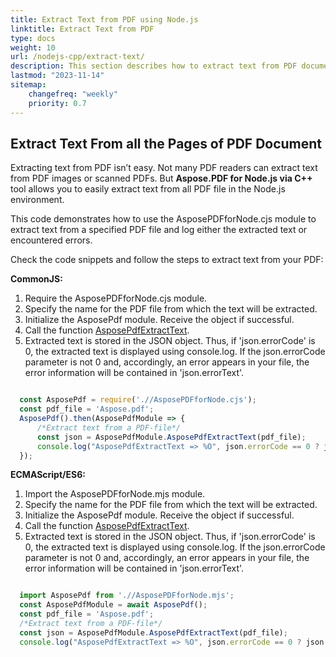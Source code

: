 ```yaml
---
title: Extract Text from PDF using Node.js
linktitle: Extract Text from PDF
type: docs
weight: 10
url: /nodejs-cpp/extract-text/
description: This section describes how to extract text from PDF document using Node.js toolkit.
lastmod: "2023-11-14"
sitemap:
    changefreq: "weekly"
    priority: 0.7
---
```


## Extract Text From all the Pages of PDF Document

Extracting text from PDF isn’t easy. Not many PDF readers can extract text from PDF images or scanned PDFs. But **Aspose.PDF for Node.js via C++** tool allows you to easily extract text from all PDF file in the Node.js environment. 

This code demonstrates how to use the AsposePDFforNode.cjs module to extract text from a specified PDF file and log either the extracted text or encountered errors.

Check the code snippets and follow the steps to extract text from your PDF:

**CommonJS:**

1. Require the AsposePDFforNode.cjs module.
1. Specify the name for the PDF file from which the text will be extracted.
1. Initialize the AsposePdf module. Receive the object if successful.
1. Call the function [AsposePdfExtractText](https://reference.aspose.com/pdf/nodejs-cpp/convert/asposepdfextracttext/).
1. Extracted text is stored in the JSON object. Thus, if 'json.errorCode' is 0, the extracted text is displayed using console.log. If the json.errorCode parameter is not 0 and, accordingly, an error appears in your file, the error information will be contained in 'json.errorText'.

```js

  const AsposePdf = require('.//AsposePDFforNode.cjs');
  const pdf_file = 'Aspose.pdf';
  AsposePdf().then(AsposePdfModule => {
      /*Extract text from a PDF-file*/
      const json = AsposePdfModule.AsposePdfExtractText(pdf_file);
      console.log("AsposePdfExtractText => %O", json.errorCode == 0 ? json.extractText : json.errorText);
  });
```

**ECMAScript/ES6:**

1. Import the AsposePDFforNode.mjs module.
1. Specify the name for the PDF file from which the text will be extracted.
1. Initialize the AsposePdf module. Receive the object if successful.
1. Call the function [AsposePdfExtractText](https://reference.aspose.com/pdf/nodejs-cpp/convert/asposepdfextracttext/).
1. Extracted text is stored in the JSON object. Thus, if 'json.errorCode' is 0, the extracted text is displayed using console.log. If the json.errorCode parameter is not 0 and, accordingly, an error appears in your file, the error information will be contained in 'json.errorText'.

```js

  import AsposePdf from './/AsposePDFforNode.mjs';
  const AsposePdfModule = await AsposePdf();
  const pdf_file = 'Aspose.pdf';
  /*Extract text from a PDF-file*/
  const json = AsposePdfModule.AsposePdfExtractText(pdf_file);
  console.log("AsposePdfExtractText => %O", json.errorCode == 0 ? json.extractText : json.errorText);
```
